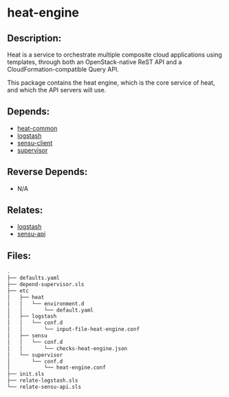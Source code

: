 # heat-engine

## Description:

Heat is a service to orchestrate multiple composite cloud applications using templates, through both an OpenStack-native ReST API and a CloudFormation-compatible Query API.

This package contains the heat engine, which is the core service of heat, and which the API servers will use.

## Depends:

  -  [heat-common](/salt/heat-common)
  -  [logstash](/salt/logstash)
  -  [sensu-client](/salt/sensu-client)
  -  [supervisor](/salt/supervisor)

## Reverse Depends:

  -  N/A

## Relates:

  -  [logstash](/salt/logstash)
  -  [sensu-api](/salt/sensu-api)

## Files:

```bash
.
├── defaults.yaml
├── depend-supervisor.sls
├── etc
│   ├── heat
│   │   └── environment.d
│   │       └── default.yaml
│   ├── logstash
│   │   └── conf.d
│   │       └── input-file-heat-engine.conf
│   ├── sensu
│   │   └── conf.d
│   │       └── checks-heat-engine.json
│   └── supervisor
│       └── conf.d
│           └── heat-engine.conf
├── init.sls
├── relate-logstash.sls
└── relate-sensu-api.sls
```
